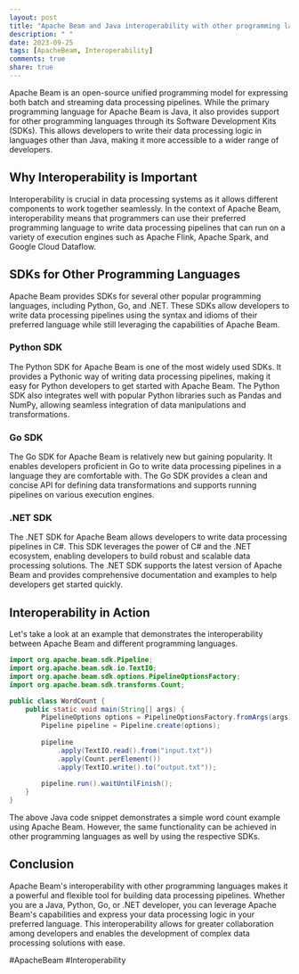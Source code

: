 ```yaml
---
layout: post
title: "Apache Beam and Java interoperability with other programming languages"
description: " "
date: 2023-09-25
tags: [ApacheBeam, Interoperability]
comments: true
share: true
---
```


Apache Beam is an open-source unified programming model for expressing both batch and streaming data processing pipelines. While the primary programming language for Apache Beam is Java, it also provides support for other programming languages through its Software Development Kits (SDKs). This allows developers to write their data processing logic in languages other than Java, making it more accessible to a wider range of developers.

## Why Interoperability is Important

Interoperability is crucial in data processing systems as it allows different components to work together seamlessly. In the context of Apache Beam, interoperability means that programmers can use their preferred programming language to write data processing pipelines that can run on a variety of execution engines such as Apache Flink, Apache Spark, and Google Cloud Dataflow.

## SDKs for Other Programming Languages

Apache Beam provides SDKs for several other popular programming languages, including Python, Go, and .NET. These SDKs allow developers to write data processing pipelines using the syntax and idioms of their preferred language while still leveraging the capabilities of Apache Beam.

### Python SDK

The Python SDK for Apache Beam is one of the most widely used SDKs. It provides a Pythonic way of writing data processing pipelines, making it easy for Python developers to get started with Apache Beam. The Python SDK also integrates well with popular Python libraries such as Pandas and NumPy, allowing seamless integration of data manipulations and transformations.

### Go SDK

The Go SDK for Apache Beam is relatively new but gaining popularity. It enables developers proficient in Go to write data processing pipelines in a language they are comfortable with. The Go SDK provides a clean and concise API for defining data transformations and supports running pipelines on various execution engines.

### .NET SDK

The .NET SDK for Apache Beam allows developers to write data processing pipelines in C#. This SDK leverages the power of C# and the .NET ecosystem, enabling developers to build robust and scalable data processing solutions. The .NET SDK supports the latest version of Apache Beam and provides comprehensive documentation and examples to help developers get started quickly.

## Interoperability in Action

Let's take a look at an example that demonstrates the interoperability between Apache Beam and different programming languages.

```java
import org.apache.beam.sdk.Pipeline;
import org.apache.beam.sdk.io.TextIO;
import org.apache.beam.sdk.options.PipelineOptionsFactory;
import org.apache.beam.sdk.transforms.Count;

public class WordCount {
    public static void main(String[] args) {
        PipelineOptions options = PipelineOptionsFactory.fromArgs(args).create();
        Pipeline pipeline = Pipeline.create(options);
    
        pipeline
            .apply(TextIO.read().from("input.txt"))
            .apply(Count.perElement())
            .apply(TextIO.write().to("output.txt"));
    
        pipeline.run().waitUntilFinish();
    }
}
```

The above Java code snippet demonstrates a simple word count example using Apache Beam. However, the same functionality can be achieved in other programming languages as well by using the respective SDKs.

## Conclusion

Apache Beam's interoperability with other programming languages makes it a powerful and flexible tool for building data processing pipelines. Whether you are a Java, Python, Go, or .NET developer, you can leverage Apache Beam's capabilities and express your data processing logic in your preferred language. This interoperability allows for greater collaboration among developers and enables the development of complex data processing solutions with ease.

#ApacheBeam #Interoperability